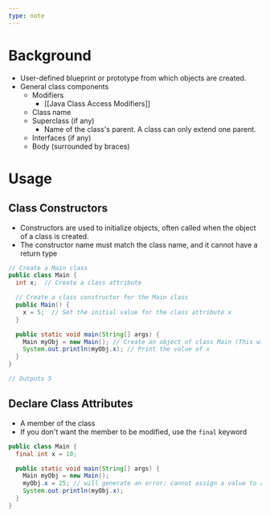 ```yaml
---
type: note
---
```

# Background
- User-defined blueprint or prototype from which objects are created. 
- General class components
	- Modifiers 
		- [[Java Class Access Modifiers]]
	- Class name
	- Superclass (if any)
		- Name of the class's parent. A class can only extend one parent. 
	- Interfaces (if any)
	- Body (surrounded by braces)



# Usage
## Class Constructors
- Constructors are used to initialize objects, often called when the object of a class is created.
- The constructor name must match the class name, and it cannot have a return type
```java
// Create a Main class
public class Main {
  int x;  // Create a class attribute

  // Create a class constructor for the Main class
  public Main() {
    x = 5;  // Set the initial value for the class attribute x
  }

  public static void main(String[] args) {
    Main myObj = new Main(); // Create an object of class Main (This will call the constructor)
    System.out.println(myObj.x); // Print the value of x
  }
}

// Outputs 5
```
## Declare Class Attributes
- A member of the class
- If you don't want the member to be modified, use the `final` keyword
```java
public class Main {
  final int x = 10;

  public static void main(String[] args) {
    Main myObj = new Main();
    myObj.x = 25; // will generate an error: cannot assign a value to a final variable
    System.out.println(myObj.x);
  }
}
```

